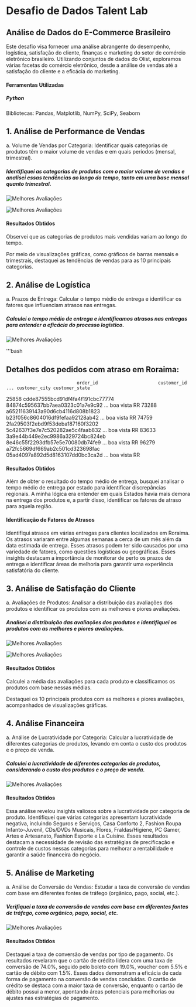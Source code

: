 # Desafio de Dados Talent Lab

## Análise de Dados do E-Commerce Brasileiro 
Este desafio visa fornecer uma análise abrangente do desempenho, logística, satisfação do cliente, finanças e marketing do setor de comércio eletrônico brasileiro. Utilizando conjuntos de dados do Olist, exploramos várias facetas do comércio eletrônico, desde a análise de vendas até a satisfação do cliente e a eficácia do marketing.

#### Ferramentas Utilizadas
##### Python
Bibliotecas: Pandas, Matplotlib, NumPy, SciPy, Seaborn

## 1. Análise de Performance de Vendas
a. Volume de Vendas por Categoria:  Identificar quais categorias de produtos têm o 
maior volume de vendas e em quais períodos (mensal, trimestral).

##### Identifiquei as categorias de produtos com o maior volume de vendas e analisei essas tendências ao longo do tempo, tanto em uma base mensal quanto trimestral.

![Melhores Avaliações](volumes_vendas.png)

![Melhores Avaliações](trimensal.png)

#### Resultados Obtidos
Observei que as categorias de produtos mais vendidas variam ao longo do tempo.

Por meio de visualizações gráficas, como gráficos de barras mensais e trimestrais, destaquei as tendências de vendas para as 10 principais categorias.

## 2. Análise de Logística
a. Prazos de Entrega: Calcular o tempo médio de entrega e identificar os fatores que 
influenciam atrasos nas entregas.

##### Calculei o tempo médio de entrega e identificamos atrasos nas entregas para entender a eficácia do processo logístico.

![Melhores Avaliações](logistica.png)

'''bash

Detalhes dos pedidos com atraso em Roraima:
------------------------------------------------------------
                               order_id                       customer_id  ... customer_city customer_state
25858  cdde87555bcd91df4fa4f191cbc77774  84874c595637bb7aea0323c01a7e9c92  ...     boa vista             RR
73288  a65211639143a90d6cb4116d808b1823  b23f056c8604016df9fefaa92128ab42  ...     boa vista             RR
74759  2fa29503f2ebd9f53deba187160f3202  5c42637f3e7e7c520282ae5c4faab832  ...     boa vista             RR
83633  3a9e44b449e2ec9986a329724bc824eb  8e46c55f2293dfb57e5e70080db74fe9  ...     boa vista             RR
96279  a72fc5669df669ab2c501cd323698fac  05ad4097a892d5d8163107dd0bc3ca2d  ...     boa vista             RR

#### Resultados Obtidos
Além de obter o resultado do tempo médio de entrega, busquei analisar o tempo médio de entrega por estado para identificar discrepâncias regionais. A minha lógica era entender em quais Estados havia mais demora na entrega dos produtos e, a partir disso, identificar os fatores de atraso para aquela região. 


#### Identificação de Fatores de Atrasos
Identifiqui atrasos em várias entregas para clientes localizados em Roraima. Os atrasos variaram entre algumas semanas a cerca de um mês além da data estimada de entrega. Esses atrasos podem ter sido causados por uma variedade de fatores, como questões logísticas ou geográficas. Esses insights destacam a importância de monitorar de perto os prazos de entrega e identificar áreas de melhoria para garantir uma experiência satisfatória do cliente.

## 3. Análise de Satisfação do Cliente
a. Avaliações de Produtos: Analisar a distribuição das avaliações dos produtos e 
identificar os produtos com as melhores e piores avaliações.

##### Analisei a distribuição das avaliações dos produtos e identifiquei os produtos com as melhores e piores avaliações.

![Melhores Avaliações](melhoresavaliacoes.png)

![Melhores Avaliações](pioresavaliacoes.png)

#### Resultados Obtidos
Calculei  a média das avaliações para cada produto e classificamos os produtos com base nessas médias.

Destaquei os 10 principais produtos com as melhores e piores avaliações, acompanhados de visualizações gráficas.

## 4. Análise Financeira
a. Análise de Lucratividade por Categoria: Calcular a lucratividade de diferentes 
categorias de produtos, levando em conta o custo dos produtos e o preço de venda.

##### Calculei a lucratividade de diferentes categorias de produtos, considerando o custo dos produtos e o preço de venda.

![Melhores Avaliações](lucratividade.png)


#### Resultados Obtidos
Essa análise revelou insights valiosos sobre a lucratividade por categoria de produto. Identifiquei que várias categorias apresentam lucratividade negativa, incluindo Seguros e Serviços, Casa Conforto 2, Fashion Roupa Infanto-Juvenil, CDs/DVDs Musicais, Flores, Fraldas/Higiene, PC Gamer, Artes e Artesanato, Fashion Esporte e La Cuisine. Esses resultados destacam a necessidade de revisão das estratégias de precificação e controle de custos nessas categorias para melhorar a rentabilidade e garantir a saúde financeira do negócio. 

## 5. Análise de Marketing
a. Análise de Conversão de Vendas: Estudar a taxa de conversão de vendas com base 
em diferentes fontes de tráfego (orgânico, pago, social, etc.).

##### Verifiquei a taxa de conversão de vendas com base em diferentes fontes de tráfego, como orgânico, pago, social, etc.

![Melhores Avaliações](pagamentos.png)

#### Resultados Obtidos
Destaquei a taxa de conversão de vendas por tipo de pagamento. Os resultados revelaram que o cartão de crédito lidera com uma taxa de conversão de 74.0%, seguido pelo boleto com 19.0%, voucher com 5.5% e cartão de débito com 1.5%. Esses dados demonstram a eficácia de cada forma de pagamento na conversão de vendas concluídas. O cartão de crédito se destaca com a maior taxa de conversão, enquanto o cartão de débito possui a menor, apontando áreas potenciais para melhorias ou ajustes nas estratégias de pagamento.





